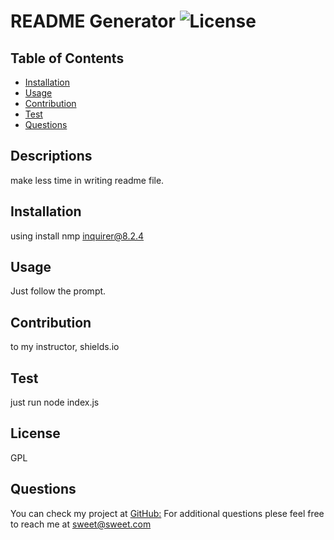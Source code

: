 # README Generator ![License](https://img.shields.io/aur/license/j)
  
  ## Table of Contents
  * [Installation](#installation)
  * [Usage](#usage)
  * [Contribution](#contribution)
  * [Test](#test)
  * [Questions](#questions)
 
  ## Descriptions
  make less time in writing readme file.
  
  ## Installation
  using install nmp inquirer@8.2.4
   

  ## Usage
  Just follow the prompt.
  

  ## Contribution
  to my instructor, shields.io
  

  ## Test
  just run node index.js
  

  ## License
  GPL
  

  ## Questions
  You can check my project at [GitHub:](git@github.com)
  For additional questions plese feel free to reach me at sweet@sweet.com